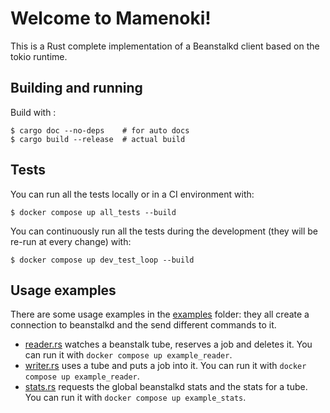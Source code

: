 # Welcome to Mamenoki!

This is a Rust complete implementation of a Beanstalkd client based on the tokio runtime.

## Building and running

Build with :

    $ cargo doc --no-deps    # for auto docs
    $ cargo build --release  # actual build


## Tests

You can run all the tests locally or in a CI environment with:

    $ docker compose up all_tests --build

You can continuously run all the tests during the development (they will be re-run at every change) with:

    $ docker compose up dev_test_loop --build


## Usage examples

There are some usage examples in the [examples](examples) folder: they all create a connection to beanstalkd and the send different commands to it.
 * [reader.rs](examples/reader.rs) watches a beanstalk tube, reserves a job and deletes it. You can run it with `docker compose up example_reader`.
 * [writer.rs](examples/writer.rs) uses a tube and puts a job into it. You can run it with `docker compose up example_reader`.
 * [stats.rs](examples/stats.rs) requests the global beanstalkd stats and the stats for a tube. You can run it with `docker compose up example_stats`.